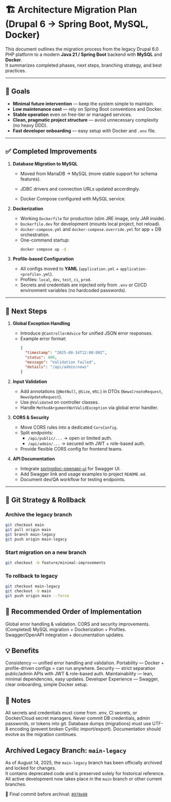 # 🏗️ Architecture Migration Plan (Drupal 6 → Spring Boot, MySQL, Docker)

This document outlines the migration process from the legacy Drupal 6.0 PHP platform to a modern **Java 21 / Spring Boot** backend with **MySQL** and **Docker**.  
It summarizes completed phases, next steps, branching strategy, and best practices.

---

## 🎯 Goals

- **Minimal future intervention** — keep the system simple to maintain.
- **Low maintenance cost** — rely on Spring Boot conventions and Docker.
- **Stable operation** even on free-tier or managed services.
- **Clean, pragmatic project structure** — avoid unnecessary complexity (no heavy DDD).
- **Fast developer onboarding** — easy setup with Docker and `.env` file.

---

## ✅ Completed Improvements

1. **Database Migration to MySQL**
    - Moved from MariaDB → MySQL (more stable support for schema features).

    - JDBC drivers and connection URLs updated accordingly.
    - Docker Compose configured with MySQL service.

2. **Dockerization**
    - Working `Dockerfile` for production (slim JRE image, only JAR inside).
    - `Dockerfile.dev` for development (mounts local project, hot reload).
    - `docker-compose.yml` and `docker-compose.override.yml` for app + DB orchestration.
    - One-command startup:
      ```bash
      docker compose up -d
      ```

3. **Profile-based Configuration**
    - All configs moved to **YAML** (`application.yml` + `application-<profile>.yml`).
    - Profiles: `local`, `dev`, `test`, `ci`, `prod`.
    - Secrets and credentials are injected only from `.env` or CI/CD environment variables (no hardcoded passwords).

---

## 🚧 Next Steps

1. **Global Exception Handling**
    - Introduce `@ControllerAdvice` for unified JSON error responses.
    - Example error format:
      ```json
      {
        "timestamp": "2025-08-14T12:00:00Z",
        "status": 400,
        "message": "Validation failed",
        "details": "/api/admin/news"
      }
      ```

2. **Input Validation**
    - Add annotations (`@NotNull`, `@Size`, etc.) in DTOs (`NewsCreateRequest`, `NewsUpdateRequest`).
    - Use `@Validated` on controller classes.
    - Handle `MethodArgumentNotValidException` via global error handler.

3. **CORS & Security**
    - Move CORS rules into a dedicated `CorsConfig`.
    - Split endpoints:
        - `/api/public/...` → open or limited auth.
        - `/api/admin/...` → secured with JWT + role-based auth.
    - Provide flexible CORS config for frontend teams.

4. **API Documentation**
    - Integrate [springdoc-openapi-ui](https://springdoc.org/) for Swagger UI.
    - Add Swagger link and usage examples to project `README.md`.
    - Document dev/QA workflow for testing endpoints.

---

## 🌳 Git Strategy & Rollback

### Archive the legacy branch
```bash
git checkout main
git pull origin main
git branch main-legacy
git push origin main-legacy
```
### Start migration on a new branch
```bash
git checkout -b feature/minimal-improvements
```
### To rollback to legacy
```bash
git checkout main-legacy
git checkout -b main
git push origin main --force
```
## 📝 Recommended Order of Implementation
Global error handling & validation.
CORS and security improvements.
(Completed) MySQL migration + Dockerization + Profiles.
Swagger/OpenAPI integration + documentation updates.
## 💡 Benefits
Consistency — unified error handling and validation.
Portability — Docker + profile-driven configs = can run anywhere.
Security — strict separation public/admin APIs with JWT & role-based auth.
Maintainability — lean, minimal dependencies, easy updates.
Developer Experience — Swagger, clear onboarding, simple Docker setup.
## 📌 Notes
All secrets and credentials must come from .env, CI secrets, or Docker/Cloud secret managers.
Never commit DB credentials, admin passwords, or tokens into git.
Database dumps (migrations) must use UTF-8 encoding (prevent broken Cyrillic import/export).
Documentation should evolve as the migration continues.


## Archived Legacy Branch: `main-legacy`

As of August 14, 2025, the `main-legacy` branch has been officially archived and locked for changes.  
It contains deprecated code and is preserved solely for historical reference.  
All active development now takes place in the `main` branch or other current branches.

🔗 Final commit before archival: [`8978e88`](https://github.com/rkonoplev/news-platform/commit/8978e8845a911aec1f2271e4e17f5013ef700efb)
